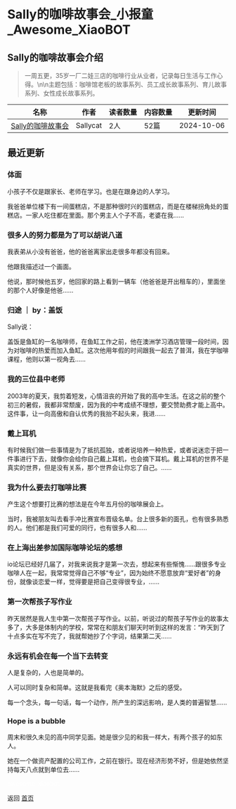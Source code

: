 # Sally的咖啡故事会_小报童_Awesome_XiaoBOT

## Sally的咖啡故事会介绍
> 一周五更，35岁一厂二娃三店的咖啡行业从业者，记录每日生活与工作心得。\n\n主题包括：咖啡馆老板的故事系列、员工成长故事系列、育儿故事系列、女性成长故事系列。  
  


|名称|作者|读者数量|内容数量|更新时间|
|---|---|---|---|---|
|[Sally的咖啡故事会](https://xiaobot.net/p/jjmmmakemoney?refer=0b133df9-27dc-423b-8101-639049001c13)|Sallycat|2人|52篇|2024-10-06|

## 最近更新
### 体面

小孩子不仅是跟家长、老师在学习。也是在跟身边的人学习。

我爸爸单位楼下有一间蛋糕店，不是那种很时兴的蛋糕店，而是在楼梯拐角处的蛋糕店。一家人吃住都在里面。那个男主人个子不高，老婆在我......

### 很多人的努力都是为了可以胡说八道

我表弟从小没有爸爸，他的爸爸离家出走很多年都没有回来。

他跟我描述过一个画面。

他说，那时候他五岁，他回家的路上看到一辆车（他爸爸是开出租车的），里面坐的那个人好像是他爸......

### 归途 ｜ by：盖饭

Sally说：

盖饭是鱼缸的一名咖啡师，在鱼缸工作之前，他在澳洲学习酒店管理一段时间，因为对咖啡的热爱而加入鱼缸。这次他用年假的时间跟我一起去了普洱，我在学咖啡课程，他则以第一视角去......

### 我的三位县中老师

2003年的夏天，我剪着短发，心情沮丧的开始了我的高中生活。在这之前的整个初三的暑假，我都非常颓废，因为我的中考成绩不理想，要交赞助费才能上高中。这件事，让一向高傲和自认优秀的我抬不起头来，我进......

### 戴上耳机

有时候我们做一些事情是为了抵抗孤独，或者说培养一种热爱，或者说迷恋于把一件事进行下去，就像你会给你自己戴上耳机，也会摘下耳机。戴上耳机的世界不是真实的世界，但是没有关系，那个世界会让你忘了自己。......

### 我为什么要去打咖啡比赛

产生这个想要打比赛的想法是在今年五月份的咖啡展会上。

当时，我被朋友叫去看手冲比赛宣布晋级名单。台上很多新的面孔，也有很多熟悉的人。他们都是我们可爱的同行，也有很多人和......

### 在上海出差参加国际咖啡论坛的感想

io论坛已经好几届了，对我来说我才是第一次去，想起来有些惭愧……跟很多专业咖啡人在一起，我常常觉得自己不够“专业”，因为始终不愿意放弃“爱好者”的身份，就像谈恋爱一样，觉得要是把自己变得很专业，......

### 第一次帮孩子写作业

昨天居然是我人生中第一次帮孩子写作业。以前，听说过的帮孩子写作业的故事太多了，大多是体制内的学校，常常在和朋友们聊天时听到这样的发言：“昨天到了十点多实在写不完了，我就帮她抄了个字词，结果第二天......

### 永远有机会在每一个当下去转变

人是复杂的，人也是简单的。

人可以同时复杂和简单。这就是我看完《奥本海默》之后的感受。

每一个念头，每一句话，每一个动作，所产生的深远影响，是人类的普遍智慧......

### Hope is a bubble

周末和很久未见的高中同学见面。她是很少见的和我一样大，有两个孩子的如东人。

她在一个做资产配置的公司工作，之前在银行。现在经济形势不好，但是她依然坚持每天八点就到单位去......


<a href="https://github.com/Reno9527/awesome-xiaobot" style="color: white; text-decoration: none;">awesome-xiaobot</a>

返回 [首页](../README.md)
